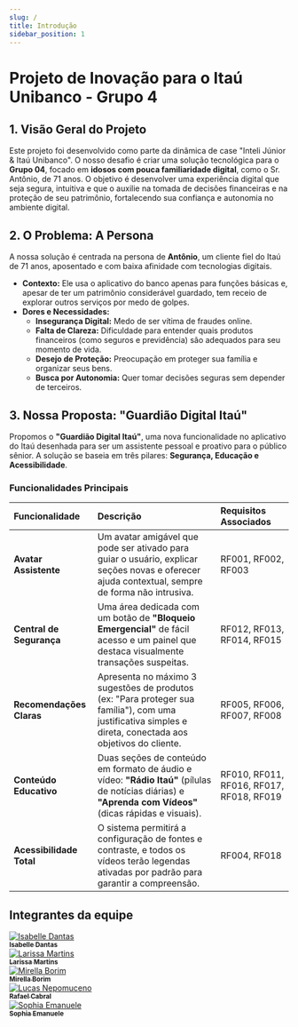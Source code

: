 ```yaml
---
slug: /
title: Introdução
sidebar_position: 1
---
```


# **Projeto de Inovação para o Itaú Unibanco - Grupo 4**

## **1. Visão Geral do Projeto**

Este projeto foi desenvolvido como parte da dinâmica de case "Inteli Júnior & Itaú Unibanco". O nosso desafio é criar uma solução tecnológica para o **Grupo 04**, focado em **idosos com pouca familiaridade digital**, como o Sr. Antônio, de 71 anos. O objetivo é desenvolver uma experiência digital que seja segura, intuitiva e que o auxilie na tomada de decisões financeiras e na proteção de seu patrimônio, fortalecendo sua confiança e autonomia no ambiente digital.

## **2. O Problema: A Persona**

A nossa solução é centrada na persona de **Antônio**, um cliente fiel do Itaú de 71 anos, aposentado e com baixa afinidade com tecnologias digitais.

*   **Contexto:** Ele usa o aplicativo do banco apenas para funções básicas e, apesar de ter um patrimônio considerável guardado, tem receio de explorar outros serviços por medo de golpes.
*   **Dores e Necessidades:**
    *   **Insegurança Digital:** Medo de ser vítima de fraudes online.
    *   **Falta de Clareza:** Dificuldade para entender quais produtos financeiros (como seguros e previdência) são adequados para seu momento de vida.
    *   **Desejo de Proteção:** Preocupação em proteger sua família e organizar seus bens.
    *   **Busca por Autonomia:** Quer tomar decisões seguras sem depender de terceiros.

## **3. Nossa Proposta: "Guardião Digital Itaú"**

Propomos o **"Guardião Digital Itaú"**, uma nova funcionalidade no aplicativo do Itaú desenhada para ser um assistente pessoal e proativo para o público sênior. A solução se baseia em três pilares: **Segurança, Educação e Acessibilidade**.

### **Funcionalidades Principais**

| Funcionalidade | Descrição | Requisitos Associados |
| :--- | :--- | :--- |
| **Avatar Assistente** | Um avatar amigável que pode ser ativado para guiar o usuário, explicar seções novas e oferecer ajuda contextual, sempre de forma não intrusiva. | RF001, RF002, RF003 |
| **Central de Segurança** | Uma área dedicada com um botão de **"Bloqueio Emergencial"** de fácil acesso e um painel que destaca visualmente transações suspeitas. | RF012, RF013, RF014, RF015 |
| **Recomendações Claras** | Apresenta no máximo 3 sugestões de produtos (ex: "Para proteger sua família"), com uma justificativa simples e direta, conectada aos objetivos do cliente. | RF005, RF006, RF007, RF008 |
| **Conteúdo Educativo** | Duas seções de conteúdo em formato de áudio e vídeo: **"Rádio Itaú"** (pílulas de notícias diárias) e **"Aprenda com Vídeos"** (dicas rápidas e visuais). | RF010, RF011, RF016, RF017, RF018, RF019 |
| **Acessibilidade Total** | O sistema permitirá a configuração de fontes e contraste, e todos os vídeos terão legendas ativadas por padrão para garantir a compreensão. | RF004, RF018 |

## Integrantes da equipe

<div style={{ display: 'flex', flexWrap: 'wrap', justifyContent: 'center' }}>
  <div style={{ margin: 10, textAlign: 'center' }}>
    <a href="https://www.linkedin.com/in/iisabelledantas/">
      <img src={require("../static/img/Isabelle.png").default} style={{ borderRadius: '10%', width: 120 }} alt="Isabelle Dantas" />
      <br />
      <sub><b>Isabelle Dantas</b></sub>
    </a>
  </div>
  <div style={{ margin: 10, textAlign: 'center' }}>
    <a href="https://www.linkedin.com/in/larissa-martins-304644245/">
      <img src={require("../static/img/larissa.png").default} style={{ borderRadius: '10%', width: 120 }} alt="Larissa Martins" />
      <br />
      <sub><b>Larissa Martins</b></sub>
    </a>
  </div>
  <div style={{ margin: 10, textAlign: 'center' }}>
    <a href="https://www.linkedin.com/in/mirellaborim/">
      <img src={require("../static/img/mirella.png").default} style={{ borderRadius: '10%', width: 120 }} alt="Mirella Borim" />
      <br />
      <sub><b>Mirella Borim</b></sub>
    </a>
  </div>
  <div style={{ margin: 10, textAlign: 'center' }}>
    <a href="https://www.linkedin.com/in/-rafael-cabral/">
      <img src={require("../static/img/rafael.png").default} style={{ borderRadius: '10%', width: 120 }} alt="Lucas Nepomuceno" />
      <br />
      <sub><b>Rafael Cabral</b></sub>
    </a>
  </div>
  <div style={{ margin: 10, textAlign: 'center' }}>
    <a href="https://www.linkedin.com/in/sophia-emanuele-de-senne-silva/">
      <img src={require("../static/img/sophia.png").default} style={{ borderRadius: '10%', width: 120 }} alt="Sophia Emanuele" />
      <br />
      <sub><b>Sophia Emanuele</b></sub>
    </a>
  </div>
  </div>
